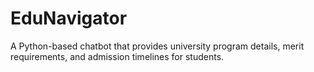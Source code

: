# EduNavigator
A Python-based chatbot that provides university program details, merit requirements, and admission timelines for students.

